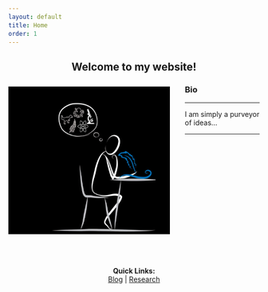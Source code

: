 ```yaml
---
layout: default
title: Home
order: 1
---
```

<h2 style="text-align:center;">Welcome to my website! </h2>

<img src="/images/pic1.png" align=left style="width:324px;height:297px;margin-top:10px;margin-right:30px"/>


### Bio
------------------------------------
I am simply a purveyor of ideas...

------------------------------------
<br>
<br>
<br>
<br>
<br>
<br>
<br>
<br>
<br>
<br>
<br>
<br>
<br>
<br>

<p align="center">
  <b>Quick Links:</b><br>
  <a href="http://non-singularity.github.io/Blog">Blog</a> |
  <a href="http://non-singularity.github.io/Research">Research</a>
  <br><br>
</p>
